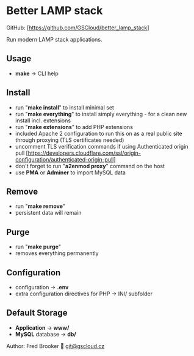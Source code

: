 # Better LAMP stack

GitHub: [https://github.com/GSCloud/better_lamp_stack]  

Run modern LAMP stack applications.

## Usage

* **make** -> CLI help

## Install

* run "**make install**" to install minimal set
* run "**make everything**" to install simply everything - for a clean new install incl. extensions
* run "**make extensions**" to add PHP extensions
* included Apache 2 configuration to run this on as a real public site through proxying (TLS certificates needed)
* uncomment TLS verification commands if using Authenticated origin pull [https://developers.cloudflare.com/ssl/origin-configuration/authenticated-origin-pull]
* don't forget to run "**a2enmod proxy**" command on the host
* use **PMA** or **Adminer** to import MySQL data

## Remove

* run "**make remove**"
* persistent data will remain

## Purge

* run "**make purge**"
* removes everything permanently

## Configuration

* configuration -> **.env**
* extra configuration directives for PHP -> INI/ subfolder

## Default Storage

* **Application** -> **www/**
* **MySQL** database -> **db/**

Author: Fred Brooker 💌 <git@gscloud.cz>
